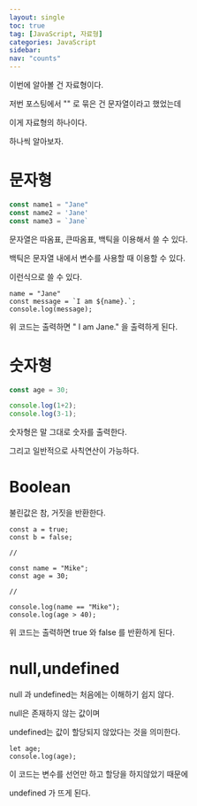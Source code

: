 ```yaml
---
layout: single
toc: true
tag: [JavaScript, 자료형]
categories: JavaScript
sidebar:
nav: "counts"
---
```




이번에 알아볼 건 자료형이다.

저번 포스팅에서 "" 로 묶은 건 문자열이라고 했었는데 

이게 자료형의 하나이다.

하나씩 알아보자.

# 문자형

```js
const name1 = "Jane"
const name2 = 'Jane'
const name3 = `Jane`
```

문자열은 따옴표, 큰따옴표, 백틱을 이용해서 쓸 수 있다.

백틱은 문자열 내에서 변수를 사용할 때 이용할 수 있다.

이런식으로 쓸 수 있다.

```
name = "Jane"
const message = `I am ${name}.`;
console.log(message);
```

위 코드는 출력하면 " I am Jane." 을 출력하게 된다.



# 숫자형

```js
const age = 30;

console.log(1+2);
console.log(3-1);
```

숫자형은 말 그대로 숫자를 출력한다.

그리고 일반적으로 사칙연산이 가능하다.



# Boolean

불린값은 참, 거짓을 반환한다.

```
const a = true;
const b = false;

//

const name = "Mike";
const age = 30;

//

console.log(name == "Mike");
console.log(age > 40);
```

위 코드는 출력하면 true 와 false 를 반환하게 된다.



# null,undefined

null 과 undefined는 처음에는 이해하기 쉽지 않다.

null은 존재하지 않는 값이며

undefined는 값이 할당되지 않았다는 것을 의미한다.

```
let age;
console.log(age);
```

이 코드는 변수를 선언만 하고 할당을 하지않았기 때문에 

undefined 가 뜨게 된다.

